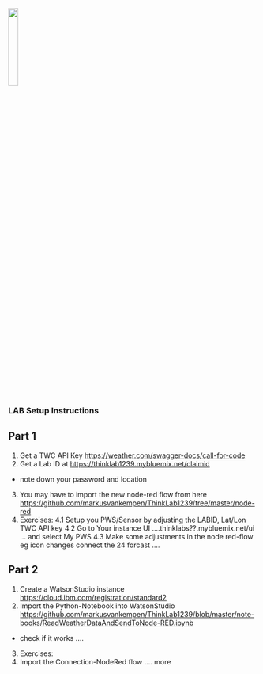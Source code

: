 <img src="https://raw.githubusercontent.com/markusvankempen/ThinkLab1239/master/images/thinkbg.jpg" width="20%" height="20%" > 
   
### LAB Setup Instructions

## Part 1

1. Get a TWC API Key
https://weather.com/swagger-docs/call-for-code
2. Get a Lab ID at https://thinklab1239.mybluemix.net/claimid
- note down your password and location
3. You may have to import the new node-red flow from here
https://github.com/markusvankempen/ThinkLab1239/tree/master/node-red
4. Exercises: 
4.1 Setup you PWS/Sensor by adjusting the LABID, Lat/Lon TWC API key
4.2 Go to Your instance UI ....thinklabs??.mybluemix.net/ui ... and select My PWS
4.3 Make some adjustments in the node red-flow eg icon changes connect the 24 forcast ....


## Part 2
1. Create a WatsonStudio instance
https://cloud.ibm.com/registration/standard2
2. Import the Python-Notebook into WatsonStudio
https://github.com/markusvankempen/ThinkLab1239/blob/master/note-books/ReadWeatherDataAndSendToNode-RED.ipynb
- check if it works .... 
3. Exercises: 
4. Import the Connection-NodeRed flow
....
more

